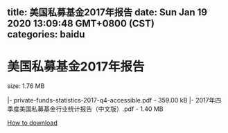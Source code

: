 
title: 美国私募基金2017年报告
date: Sun Jan 19 2020 13:09:48 GMT+0800 (CST)    
categories: baidu
---

# 美国私募基金2017年报告
size: 1.76 MB
 
 
|- private-funds-statistics-2017-q4-accessible.pdf - 359.00 kB
|- 2017年四季度美国私募基金行业统计报告（中文版）.pdf - 1.40 MB

[How to download](https://bpcam.bemobtrk.com/go/2ceec3aa-1ca2-46d6-b9ff-aaa5c184517c?jno=430)